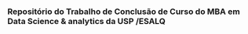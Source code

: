 ### Repositório do Trabalho de Conclusão de Curso do MBA em Data Science &  analytics da USP /ESALQ


